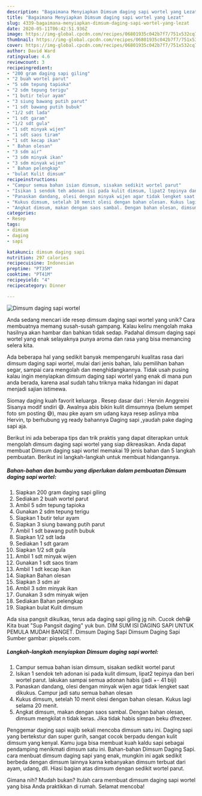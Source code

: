 ```yaml
---
description: "Bagaimana Menyiapkan Dimsum daging sapi wortel yang Lezat"
title: "Bagaimana Menyiapkan Dimsum daging sapi wortel yang Lezat"
slug: 4339-bagaimana-menyiapkan-dimsum-daging-sapi-wortel-yang-lezat
date: 2020-05-11T06:42:51.936Z
image: https://img-global.cpcdn.com/recipes/06801935c042b7f7/751x532cq70/dimsum-daging-sapi-wortel-foto-resep-utama.jpg
thumbnail: https://img-global.cpcdn.com/recipes/06801935c042b7f7/751x532cq70/dimsum-daging-sapi-wortel-foto-resep-utama.jpg
cover: https://img-global.cpcdn.com/recipes/06801935c042b7f7/751x532cq70/dimsum-daging-sapi-wortel-foto-resep-utama.jpg
author: David Ward
ratingvalue: 4.6
reviewcount: 3
recipeingredient:
- "200 gram daging sapi giling"
- "2 buah wortel parut"
- "5 sdm tepung tapioka"
- "2 sdm tepung terigu"
- "1 butir telur ayam"
- "3 siung bawang putih parut"
- "1 sdt bawang putih bubuk"
- "1/2 sdt lada"
- "1 sdt garam"
- "1/2 sdt gula"
- "1 sdt minyak wijen"
- "1 sdt saos tiram"
- "1 sdt kecap ikan"
- " Bahan olesan"
- "3 sdm air"
- "3 sdm minyak ikan"
- "3 sdm minyak wijen"
- " Bahan pelengkap"
- "bulat Kulit dimsum"
recipeinstructions:
- "Campur semua bahan isian dimsum, sisakan sedikit wortel parut"
- "Isikan 1 sendok teh adonan isi pada kulit dimsum, lipat2 tepinya dan beri wortel parut. lakukan sampai semua adonan habis (jadi +- 41 biji)"
- "Panaskan dandang, olesi dengan minyak wijen agar tidak lengket saat dikukus. Campur jadi satu semua bahan olesan"
- "Kukus dimsum, setelah 10 menit olesi dengan bahan olesan. Kukus lagi selama 20 menit."
- "Angkat dimsum, makan dengan saos sambal. Dengan bahan olesan, dimsum mengkilat n tidak keras. Jika tidak habis simpan beku dfrezeer."
categories:
- Resep
tags:
- dimsum
- daging
- sapi

katakunci: dimsum daging sapi 
nutrition: 297 calories
recipecuisine: Indonesian
preptime: "PT35M"
cooktime: "PT41M"
recipeyield: "4"
recipecategory: Dinner

---
```



![Dimsum daging sapi wortel](https://img-global.cpcdn.com/recipes/06801935c042b7f7/751x532cq70/dimsum-daging-sapi-wortel-foto-resep-utama.jpg)

Anda sedang mencari ide resep dimsum daging sapi wortel yang unik? Cara membuatnya memang susah-susah gampang. Kalau keliru mengolah maka hasilnya akan hambar dan bahkan tidak sedap. Padahal dimsum daging sapi wortel yang enak selayaknya punya aroma dan rasa yang bisa memancing selera kita.

Ada beberapa hal yang sedikit banyak mempengaruhi kualitas rasa dari dimsum daging sapi wortel, mulai dari jenis bahan, lalu pemilihan bahan segar, sampai cara mengolah dan menghidangkannya. Tidak usah pusing kalau ingin menyiapkan dimsum daging sapi wortel yang enak di mana pun anda berada, karena asal sudah tahu triknya maka hidangan ini dapat menjadi sajian istimewa.

Siomay daging kuah favorit keluarga ️. Resep dasar dari : Hervin Anggreini Sisanya modif sndiri 😅. Awalnya abis bikin kulit dimsumnya (belum sempet foto sm posting 😅), mau pke ayam sm udang kaya resep aslinya mba Hervin, tp berhubung yg ready bahannya Daging sapi ,yaudah pake daging sapi aja.


Berikut ini ada beberapa tips dan trik praktis yang dapat diterapkan untuk mengolah dimsum daging sapi wortel yang siap dikreasikan. Anda dapat membuat Dimsum daging sapi wortel memakai 19 jenis bahan dan 5 langkah pembuatan. Berikut ini langkah-langkah untuk membuat hidangannya.

<!--inarticleads1-->

##### Bahan-bahan dan bumbu yang diperlukan dalam pembuatan Dimsum daging sapi wortel:

1. Siapkan 200 gram daging sapi giling
1. Sediakan 2 buah wortel parut
1. Ambil 5 sdm tepung tapioka
1. Gunakan 2 sdm tepung terigu
1. Siapkan 1 butir telur ayam
1. Siapkan 3 siung bawang putih parut
1. Ambil 1 sdt bawang putih bubuk
1. Siapkan 1/2 sdt lada
1. Sediakan 1 sdt garam
1. Siapkan 1/2 sdt gula
1. Ambil 1 sdt minyak wijen
1. Gunakan 1 sdt saos tiram
1. Ambil 1 sdt kecap ikan
1. Siapkan  Bahan olesan
1. Siapkan 3 sdm air
1. Ambil 3 sdm minyak ikan
1. Gunakan 3 sdm minyak wijen
1. Sediakan  Bahan pelengkap
1. Siapkan bulat Kulit dimsum


Ada sisa pangsit dikulkas, terus ada daging sapi giling jg nih. Cucok deh😁 Kita buat &#34;Sup Pangsit daging&#34; yuk bun. DIM SUM ISI DAGING SAPI UNTUK PEMULA MUDAH BANGET. Dimsum Daging Sapi Dimsum Daging Sapi Sumber gambar: piqsels.com. 

<!--inarticleads2-->

##### Langkah-langkah menyiapkan Dimsum daging sapi wortel:

1. Campur semua bahan isian dimsum, sisakan sedikit wortel parut
1. Isikan 1 sendok teh adonan isi pada kulit dimsum, lipat2 tepinya dan beri wortel parut. lakukan sampai semua adonan habis (jadi +- 41 biji)
1. Panaskan dandang, olesi dengan minyak wijen agar tidak lengket saat dikukus. Campur jadi satu semua bahan olesan
1. Kukus dimsum, setelah 10 menit olesi dengan bahan olesan. Kukus lagi selama 20 menit.
1. Angkat dimsum, makan dengan saos sambal. Dengan bahan olesan, dimsum mengkilat n tidak keras. Jika tidak habis simpan beku dfrezeer.


Penggemar daging sapi wajib sekali mencoba dimsum satu ini. Daging sapi yang bertekstur dan super gurih, sangat cocok berpadu dengan kulit dimsum yang kenyal. Kamu juga bisa membuat kuah kaldu sapi sebagai pendamping menikmati dimsum satu ini. Bahan-bahan Dimsum Daging Sapi. cara menbuat dimsum daging sapi yang enak, mungkin ini agak sedikit berbeda dengan dimsum lainnya karna kebanyakan dimsum terbuat dari ayam, udang, dll. Hiasi bagian atas dimsum dengan sedikit wortel parut. 

Gimana nih? Mudah bukan? Itulah cara membuat dimsum daging sapi wortel yang bisa Anda praktikkan di rumah. Selamat mencoba!
